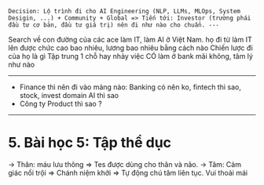 ```
Decision: Lộ trình đi cho AI Engineering (NLP, LLMs, MLOps, System Desigin, ...) + Community + Global => Tiến tới: Investor (trường phái đầu tư cơ bản, đầu tư giá trị) nên đi như nào cho chuẩn. ---
```


Search về con đường
 của các ace làm IT, làm AI ở Việt Nam. 
họ đi từ làm IT lên được chức cao bao nhiêu, lương bao nhiêu 
bằng cách nào 
Chiến lược đi của họ là gì 
Tập trung 1 chỗ hay nhảy việc 
CÓ làm ở bank mãi không, tâm lý như nào 

---
- Finance thì nên đi vào mảng nào: Banking có nên ko, fintech thì sao, stock, invest domain AI thì sao 
- Công ty Product thì sao ? 

---

# 5. Bài học 5: Tập thể dục
-> Thân: máu lưu thông => Tes được dùng cho thân và não. 
-> Tâm: Cảm giác nổi trội => Chánh niệm khởi => Tự động chú tâm liên tục. Vui thoải mái
